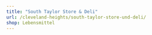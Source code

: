 ```yaml
---
title: "South Taylor Store & Deli"
url: /cleveland-heights/south-taylor-store-und-deli/
shop: Lebensmittel
---
```

